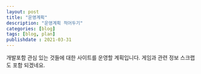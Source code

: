 ```yaml
---
layout: post
title: "운영계획"
description: "운영계획 적어두기"
categories: [blog]
tags: [blog, plan]
publishdate : 2021-03-31
---
```

개발포함 관심 있는 것들에 대한 사이트를 운영할 계획입니다.
게임과 관련 정보 스크랩도 포함 되겠네요.
